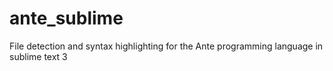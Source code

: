 # ante_sublime
File detection and syntax highlighting for the Ante programming language in sublime text 3
